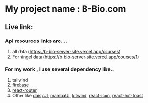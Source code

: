 # My project name : B-Bio.com
## Live link: 
### Api resources links are....
1) all data (https://b-bio-server-site.vercel.app/courses) <br/>
2) For singel data (https://b-bio-server-site.vercel.app/courses/1)  <br/>


### For my work , i use several dependency like..
1) [tailwind](https://tailwindcss.com/)<br/>
2) [firebase](https://firebase.google.com/)<br/>
3) [react-router](https://reactrouter.com/en/main)<br/>
4) Other like [daisyUI](https://daisyui.com/), [mambaUI](https://www.mambaui.com/), [kitwind](https://kitwind.io/), [react-icon](https://react-icons.github.io/react-icons/), [react-hot-toast](https://react-hot-toast.com/)
<br/>
<br/>
